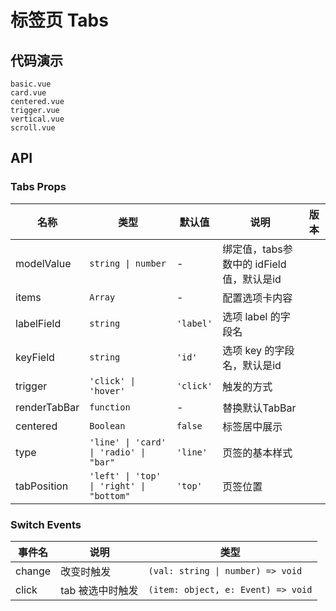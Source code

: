 # 标签页 Tabs


## 代码演示
```demo
basic.vue
card.vue
centered.vue
trigger.vue
vertical.vue
scroll.vue
```
## API

### Tabs Props
| 名称 | 类型 | 默认值 | 说明 | 版本 |
| --- | --- | --- | --- | --- |
| modelValue | `string \| number` | - | 绑定值，tabs参数中的 idField值，默认是id | |
| items | `Array` | - | 配置选项卡内容 | |
| labelField | `string` | `'label'` | 选项 label 的字段名 | |
| keyField | `string` | `'id'` | 选项 key 的字段名，默认是id | |
| trigger | `'click' \| 'hover'` | `'click'` | 触发的方式 | |
| renderTabBar | `function` | - | 替换默认TabBar | | 
| centered | `Boolean` | `false` | 标签居中展示 | |
| type | `'line' \| 'card' \| 'radio' \| "bar"` | `'line'` | 页签的基本样式 | |
| tabPosition | `'left' \| 'top' \| 'right' \| "bottom"` | `'top'` | 页签位置 | |

### Switch Events
| 事件名 | 说明 | 类型 |
| --- | --- | --- |
| change | 改变时触发 | `(val: string \| number) => void` |
| click | tab 被选中时触发 | `(item: object, e: Event) => void` |
